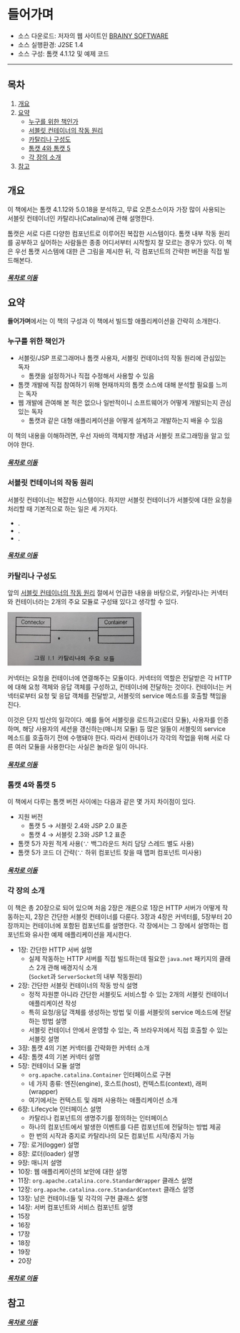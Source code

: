들어가며
=====
* 소스 다운로드: 저자의 웹 사이트인 [BRAINY SOFTWARE](https://brainysoftware.com/download;jsessionid=98722A5BC8F29A8B4CBA7DCB6B6B5DED)
* 소스 실행환경: J2SE 1.4
* 소스 구성: 톰캣 4.1.12 및 예제 코드
- - -
## 목차
1. [개요](#개요)
2. [요약](#요약)
	* [누구를 위한 책인가](#누구를-위한-책인가)
	* [서블릿 컨테이너의 작동 원리](#서블릿-컨테이너의-작동-원리)
	* [카탈리나 구성도](#카탈리나-구성도)
	* [톰캣 4와 톰캣 5](#톰캣-4와-톰캣-5)
	* [각 장의 소개](#각-장의-소개)
3. [참고](#참고)

## 개요
이 책에서는 톰캣 4.1.12와 5.0.18을 분석하고, 무료 오픈소스이자 가장 많이 사용되는 서블릿 컨테이너인 카탈리나(Catalina)에 관해 설명한다.

톰캣은 서로 다른 다양한 컴포넌트로 이루어진 복잡한 시스템이다. 톰캣 내부 작동 원리를 공부하고 싶어하는 사람들은 종종 어디서부터 시작할지 잘 모르는 경우가 있다. 이 책은 우선 톰캣 시스템에 대한 큰 그림을 제시한 뒤, 각 컴포넌트의 간략한 버전을 직접 빌드해본다.

##### [목차로 이동](#목차)

## 요약
**들어가며**에서는 이 책의 구성과 이 책에서 빌드할 애플리케이션을 간략히 소개한다.

### 누구를 위한 책인가
* 서블릿/JSP 프로그래머나 톰캣 사용자, 서블릿 컨테이너의 작동 원리에 관심있는 독자  
  - 톰캣을 설정하거나 직접 수정해서 사용할 수 있음
* 톰캣 개발에 직접 참여하기 위해 현재까지의 톰캣 소스에 대해 분석할 필요를 느끼는 독자
* 웹 개발에 관여해 본 적은 없으나 일반적이니 소프트웨어가 어떻게 개발되는지 관심있는 독자  
  - 톰캣과 같은 대형 애플리케이션을 어떻게 설계하고 개발하는지 배울 수 있음

이 책의 내용을 이해하려면, 우선 자바의 객체지향 개념과 서블릿 프로그래밍을 알고 있어야 한다.

##### [목차로 이동](#목차)

### 서블릿 컨테이너의 작동 원리
서블릿 컨테이너는 복잡한 시스템이다. 하지만 서블릿 컨테이너가 서블릿에 대한 요청을 처리할 때 기본적으로 하는 일은 세 가지다.

* .
* .
* .

##### [목차로 이동](#목차)

### 카탈리나 구성도
앞의 [서블릿 컨테이너의 작동 원리](#서블릿-컨테이너의-작동-원리) 절에서 언급한 내용을 바탕으로, 카탈리나는 커넥터와 컨테이너라는 2개의 주요 모듈로 구성돼 있다고 생각할 수 있다.

<img src="./img/ch_0_1.jpg" width="300" height="120"></br>

커넥터는 요청을 컨테이너에 연결해주는 모듈이다. 커넥터의 역할은 전달받은 각 HTTP에 대해 요청 객체와 응답 객체를 구성하고, 컨테이너에 전달하는 것이다. 컨테이너는 커넥터로부터 요청 및 응답 객체를 전달받고, 서블릿의 service 메소드를 호출할 책임을 진다.

이것은 단지 빙산의 일각이다. 예를 들어 서블릿을 로드하고(로더 모듈), 사용자를 인증하며, 해당 사용자의 세션을 갱신하는(매니저 모듈) 등 많은 일들이 서블릿의 service 메소드를 호출하기 전에 수행돼야 한다. 따라서 컨테이너가 각각의 작업을 위해 서로 다른 여러 모듈을 사용한다는 사실은 놀라운 일이 아니다.

##### [목차로 이동](#목차)

### 톰캣 4와 톰캣 5
이 책에서 다루는 톰캣 버전 사이에는 다음과 같은 몇 가지 차이점이 있다.

* 지원 버전
	* 톰캣 5 → 서블릿 2.4와 JSP 2.0 표준
	* 톰캣 4 → 서블릿 2.3와 JSP 1.2 표준
* 톰캣 5가 자원 적게 사용(∵ 백그라운드 처리 담당 스레드 별도 사용)
* 톰캣 5가 코드 더 간략(∵ 하위 컴포넌트 찾을 때 맵퍼 컴포넌트 미사용)

##### [목차로 이동](#목차)

### 각 장의 소개
이 책은 총 20장으로 되어 있으며 처음 2장은 개론으로 1장은 HTTP 서버가 어떻게 작동하는지, 2장은 간단한 서블릿 컨테이너를 다룬다. 3장과 4장은 커넥터를, 5장부터 20장까지는 컨테이너에 포함된 컴포넌트를 설명한다. 각 장에서는 그 장에서 설명하는 컴포넌트와 유사한 예제 애플리케이션을 제시한다.

* 1장: 간단한 HTTP 서버 설명
	* 실제 작동하는 HTTP 서버를 직접 빌드하는데 필요한 `java.net` 패키지의 클래스 2개 관해 배경지식 소개  
	  (`Socket`과 `ServerSocket`의 내부 작동원리)
* 2장: 간단한 서블릿 컨테이너의 작동 방식 설명
	* 정적 자원뿐 아니라 간단한 서블릿도 서비스할 수 있는 2개의 서블릿 컨테이너 애플리케이션 작성
	* 특히 요청/응답 객체를 생성하는 방법 및 이를 서블릿의 service 메소드에 전달하는 방법 설명
	* 서블릿 컨테이너 안에서 운영할 수 있는, 즉 브라우저에서 직접 호출할 수 있는 서블릿 설명
* 3장: 톰캣 4의 기본 커넥터를 간략화한 커넥터 소개
* 4장: 톰캣 4의 기본 커넥터 설명
* 5장: 컨테이너 모듈 설명
	* `org.apache.catalina.Container` 인터페이스로 구현
	* 네 가지 종류: 엔진(engine), 호스트(host), 컨텍스트(context), 래퍼(wrapper)
	* 여기에서는 컨텍스트 및 래퍼 사용하는 애플리케이션 소개
* 6장: Lifecycle 인터페이스 설명
	* 카탈리나 컴포넌트의 생명주기를 정의하는 인터페이스
	* 하나의 컴포넌트에서 발생한 이벤트를 다른 컴포넌트에 전달하는 방법 제공
	* 한 번의 시작과 중지로 카탈리나의 모든 컴포넌트 시작/중지 가능
* 7장: 로거(logger) 설명
* 8장: 로더(loader) 설명
* 9장: 매니저 설명
* 10장: 웹 애플리케이션의 보안에 대한 설명
* 11장: `org.apache.catalina.core.StandardWrapper` 클래스 설명
* 12장: `org.apache.catalina.core.StandardContext` 클래스 설명
* 13장: 남은 컨테이너들 및 각각의 구현 클래스 설명
* 14장: 서버 컴포넌트와 서비스 컴포넌트 설명
* 15장
* 16장
* 17장
* 18장
* 19장
* 20장

##### [목차로 이동](#목차)

## 참고

##### [목차로 이동](#목차)
